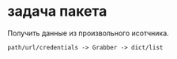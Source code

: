 # задача пакета
Получить данные из произвольного исотчника.

```path/url/credentials -> Grabber -> dict/list```